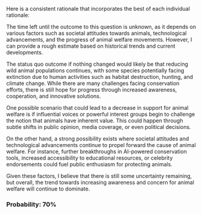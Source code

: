 Here is a consistent rationale that incorporates the best of each individual rationale:

The time left until the outcome to this question is unknown, as it depends on various factors such as societal attitudes towards animals, technological advancements, and the progress of animal welfare movements. However, I can provide a rough estimate based on historical trends and current developments.

The status quo outcome if nothing changed would likely be that reducing wild animal populations continues, with some species potentially facing extinction due to human activities such as habitat destruction, hunting, and climate change. While there are many challenges facing conservation efforts, there is still hope for progress through increased awareness, cooperation, and innovative solutions.

One possible scenario that could lead to a decrease in support for animal welfare is if influential voices or powerful interest groups begin to challenge the notion that animals have inherent value. This could happen through subtle shifts in public opinion, media coverage, or even political decisions.

On the other hand, a strong possibility exists where societal attitudes and technological advancements continue to propel forward the cause of animal welfare. For instance, further breakthroughs in AI-powered conservation tools, increased accessibility to educational resources, or celebrity endorsements could fuel public enthusiasm for protecting animals.

Given these factors, I believe that there is still some uncertainty remaining, but overall, the trend towards increasing awareness and concern for animal welfare will continue to dominate.

### Probability: 70%